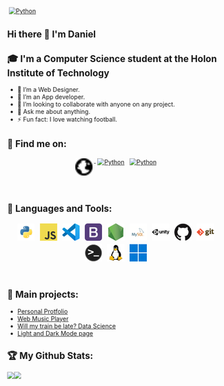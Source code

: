 <a href="https://i.imgur.com/I0dDXE1.png" target="_blank" rel="noopener noreferrer"> <img src="https://i.imgur.com/I0dDXE1.png" alt="Python" width="700" height="400" style="vertical-align:top; margin:4px"> </a>


## Hi there 👋 I'm Daniel



## 🎓 I'm a Computer Science student at the Holon Institute of Technology

- 🔭 I’m a Web Designer.
- 🌱 I’m an App developer. 
- 👯 I’m looking to collaborate with anyone on any project.
- 💬 Ask me about anything.
- ⚡ Fun fact: I love watching football.

## :email: Find me on:

<!--
[<img align="left" alt="DanielAshorov" width="40px" src="https://raw.githubusercontent.com/iconic/open-iconic/master/svg/globe.svg" />][website]
[<img align="left" alt="DanielAshorov | LinkedIn" width="40px" src="https://cdn.jsdelivr.net/npm/simple-icons@v3/icons/linkedin.svg" />][linkedin]
[<img align="left" alt="DanielAshorov | Mail" width="40px" src="https://cdn.jsdelivr.net/npm/simple-icons@v3/icons/gmail.svg" />][mail]
-->

<p align="center">
 <a href="https://danielashorov.github.io/Personal-Portfolio/" target="_blank" rel="noopener noreferrer"> <img src="https://raw.githubusercontent.com/iconic/open-iconic/master/svg/globe.svg" alt="Python" height="40" style="vertical-align:top; margin:4px"> </a>
 <a href="https://www.linkedin.com/in/daniel-ashorov-354534221/" target="_blank" rel="noopener noreferrer"> <img src="https://cdn.jsdelivr.net/npm/simple-icons@v3/icons/linkedin.svg" alt="Python" height="40" style="vertical-align:top; margin:4px"></a>
 <a href="mailto:diel8964@gmail.com"> <img src="https://cdn.jsdelivr.net/npm/simple-icons@v3/icons/gmail.svg" alt="Python" height="40" style="vertical-align:top; margin:4px"></a> 
</p>

<br />


## 🧰 Languages and Tools:
<p align="center">
<img src="https://raw.githubusercontent.com/github/explore/80688e429a7d4ef2fca1e82350fe8e3517d3494d/topics/python/python.png" alt="Python" height="40" style="vertical-align:top; margin:4px">
<img src="https://raw.githubusercontent.com/github/explore/80688e429a7d4ef2fca1e82350fe8e3517d3494d/topics/javascript/javascript.png" alt="Javascript" height="40" style="vertical-align:top; margin:4px">
<img src="https://raw.githubusercontent.com/github/explore/80688e429a7d4ef2fca1e82350fe8e3517d3494d/topics/visual-studio-code/visual-studio-code.png" alt="VS Code" height="40" style="vertical-align:top; margin:4px">
<img src="https://raw.githubusercontent.com/github/explore/80688e429a7d4ef2fca1e82350fe8e3517d3494d/topics/bootstrap/bootstrap.png" alt="Bootstrap" height="40" style="vertical-align:top; margin:4px">
<img src="https://raw.githubusercontent.com/github/explore/80688e429a7d4ef2fca1e82350fe8e3517d3494d/topics/nodejs/nodejs.png" alt="NodeJS" height="40" style="vertical-align:top; margin:4px">
<img src="https://raw.githubusercontent.com/github/explore/80688e429a7d4ef2fca1e82350fe8e3517d3494d/topics/mysql/mysql.png" alt="MySQL" height="40" style="vertical-align:top; margin:4px">
 <img src="https://raw.githubusercontent.com/github/explore/80688e429a7d4ef2fca1e82350fe8e3517d3494d/topics/unity/unity.png" alt="Unity" height="40" style="vertical-align:top; margin:4px">
<img src="https://raw.githubusercontent.com/github/explore/78df643247d429f6cc873026c0622819ad797942/topics/github/github.png" alt="Github" height="40" style="vertical-align:top; margin:4px">
<img src="https://raw.githubusercontent.com/github/explore/80688e429a7d4ef2fca1e82350fe8e3517d3494d/topics/git/git.png" alt="Git" height="40" style="vertical-align:top; margin:4px">
<img src="https://raw.githubusercontent.com/github/explore/80688e429a7d4ef2fca1e82350fe8e3517d3494d/topics/terminal/terminal.png" alt="Terminal" height="40" style="vertical-align:top; margin:4px">
<img src="https://raw.githubusercontent.com/github/explore/80688e429a7d4ef2fca1e82350fe8e3517d3494d/topics/linux/linux.png" alt="Linux" height="40" style="vertical-align:top; margin:4px" alt="Windows" height="40" style="vertical-align:top; margin:4px">
<img src="https://raw.githubusercontent.com/github/explore/80688e429a7d4ef2fca1e82350fe8e3517d3494d/topics/windows/windows.png" alt="Windows" height="40" style="vertical-align:top; margin:4px">

</p>

<br />

## :blue_book: Main projects:
<!-- Main Projects:START -->
- [Personal Protfolio](https://danielashorov.github.io/Personal-Portfolio/)
- [Web Music Player](https://danielashorov.github.io/Web-Music-Player/)
- [Will my train be late? Data Science](https://github.com/DanielAshorov/Data-Science-Train-Project)
- [Light and Dark Mode page](https://danielashorov.github.io/Light-Dark-Mode/)
<!-- Main Projects-LIST:END -->



## :trophy: My Github Stats:

<!--
![GitHub stats](https://readme-stats-cfgj2cxdy.vercel.app/api?username=DanielAshorov&count_private=true&show_icons=true&theme=tokyonight)
![Top Langs](http://ionicabizau.github.io/github-profile-languages/?user=%2540DanielAshorov)
-->
<div>
<a href="https://github-readme-stats.vercel.app/api?username=DanielAshorov&theme=tokyonight">
  <img  align="left" src="https://github-readme-stats.vercel.app/api?username=DanielAshorov&count_private=true&show_icons=true&theme=tokyonight" />
</a>
<a href="https://github-readme-stats.vercel.app/api/top-langs/?username=DanielAshorov&hide=jupyter%20notebook&theme=radical&layout=compact">
  <img align="left" src="https://github-readme-stats.vercel.app/api/top-langs/?username=DanielAshorov&hide=jupyter%20notebook&theme=radical&layout=compact" />
</a>
</div>



[website]: https://danielashorov.github.io/Personal-Portfolio/
[linkedin]: https://www.linkedin.com/in/daniel-ashorov-354534221
[mail]: mailto:diel8964@gmail.com


